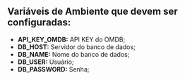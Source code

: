 ## Variáveis de Ambiente que devem ser configuradas:
- **API_KEY_OMDB:** API KEY do OMDB;
- **DB_HOST:** Servidor do banco de dados;
- **DB_NAME:** Nome do banco de dados;
- **DB_USER:** Usuário;
- **DB_PASSWORD:** Senha;
